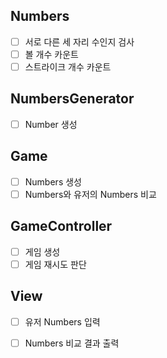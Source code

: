 ## Numbers
* [ ] 서로 다른 세 자리 수인지 검사
* [ ] 볼 개수 카운트
* [ ] 스트라이크 개수 카운트

## NumbersGenerator
* [ ] Number 생성

## Game
* [ ] Numbers 생성
* [ ] Numbers와 유저의 Numbers 비교 

## GameController
* [ ] 게임 생성
* [ ] 게임 재시도 판단

## View
* [ ] 유저 Numbers 입력
* [ ] Numbers 비교 결과 출력

